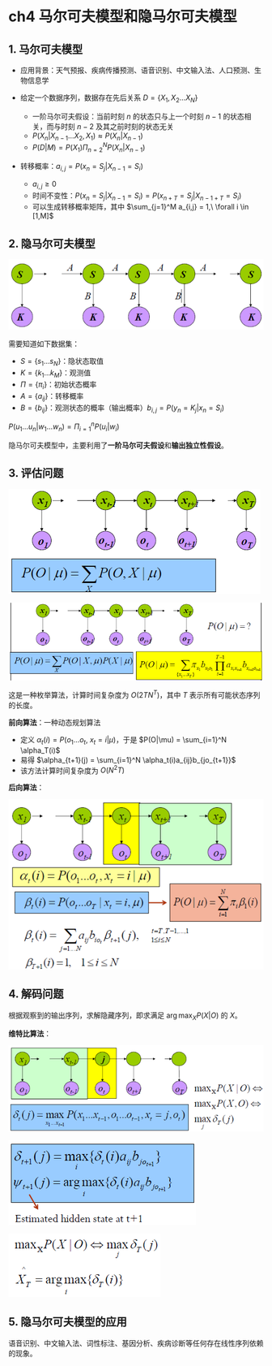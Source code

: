 # ch4 马尔可夫模型和隐马尔可夫模型

## 1. 马尔可夫模型

- 应用背景：天气预报、疾病传播预测、语音识别、中文输入法、人口预测、生物信息学

- 给定一个数据序列，数据存在先后关系 $D = \{X_1, X_2 \dots X_N\}$
    - 一阶马尔可夫假设：当前时刻 $n$ 的状态只与上一个时刻 $n-1$ 的状态相关，而与时刻 $n-2$ 及其之前时刻的状态无关
    - $P(X_n|X_{n-1}\dots X_2, X_1) \approx P(X_n | X_{n-1})$
    - $P(D|M)=P(X_1) \Pi_{n=2}^N P(X_n|X_{n-1})$
- 转移概率：$a_{i,j} = P(x_n = S_j | X_{n-1} = S_i)$
    - $a_{i,j} \ge 0$
    - 时间不变性：$P(x_n = S_j | X_{n-1} = S_i) = P(x_{n+T} = S_j | X_{n-1+T} = S_i)$
    - 可以生成转移概率矩阵，其中 $\sum_{j=1}^M a_{i,j} = 1,\ \forall i \in [1,M]$

## 2. 隐马尔可夫模型

![隐马尔可夫模型](img/隐马尔可夫模型.png)

需要知道如下数据集：

- $S = \{s_1 \dots s_N\}$：隐状态取值
- $K = \{k_1 \dots k_M\}$：观测值
- $\Pi = \{\pi_i\}$：初始状态概率
- $A = \{a_{ij}\}$：转移概率
- $B = \{b_{ij}\}$：观测状态的概率（输出概率）$b_{i,j} = P(y_n = K_j | x_n = S_i)$

$P(u_1\dots u_n|w_1\dots w_n) = \Pi_{i=1}^n P(u_i|w_i)$

隐马尔可夫模型中，主要利用了**一阶马尔可夫假设**和**输出独立性假设**。

## 3. 评估问题

![评估问题1](img/评估问题1.png)

![评估问题2](img/评估问题2.png)

这是一种枚举算法，计算时间复杂度为 $O(2TN^T)$，其中 $T$ 表示所有可能状态序列的长度。

**前向算法**：一种动态规划算法

- 定义 $\alpha_t(i) = P(o_1 \dots o_t,\ x_t = i | \mu)$，于是 $P(O|\mu) = \sum_{i=1}^N \alpha_T(i)$
- 易得 $\alpha_{t+1}(j) = \sum_{i=1}^N \alpha_t(i)a_{ij}b_{jo_{t+1}}$
- 该方法计算时间复杂度为 $O(N^2T)$

**后向算法**：

![后向算法](img/后向算法.png)

## 4. 解码问题

根据观察到的输出序列，求解隐藏序列，即求满足 $\arg\max_X P(X|O)$ 的 $X$。

**维特比算法**：

![维特比算法1](img/维特比算法1.png)

![维特比算法2](img/维特比算法2.png)

![维特比算法3](img/维特比算法3.png)

## 5. 隐马尔可夫模型的应用

语音识别、中文输入法、词性标注、基因分析、疾病诊断等任何存在线性序列依赖的现象。